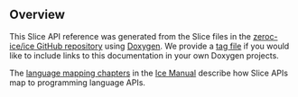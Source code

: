 ## Overview

This Slice API reference was generated from the Slice files in the
[zeroc-ice/ice GitHub repository](https://github.com/zeroc-ice/ice/tree/3.7/slice)
using [Doxygen](http://www.doxygen.nl/). We provide a [tag file](../slice.tag) if you
would like to include links to this documentation in your own Doxygen projects.

The [language mapping chapters](https://doc.zeroc.com/ice/3.7/language-mappings)
in the [Ice Manual](https://doc.zeroc.com/ice/3.7/introduction) describe how Slice
APIs map to programming language APIs.
